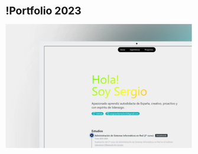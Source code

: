 # !Portfolio 2023
![Captura](https://raw.githubusercontent.com/D4souls/portfolio-2023/main/public/previewportfolio.webp)
